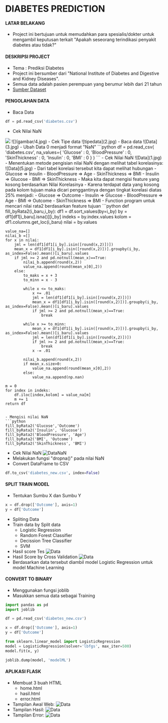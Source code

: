 # DIABETES PREDICTION

#### LATAR BELAKANG
- Project ini bertujuan untuk memudahkan para spesialis/dokter
untuk mengambil keputusan terkait "Apakah seseorang terindikasi penyakit diabetes atau tidak?"

#### DESKRIPSI PROJECT
- Tema : Prediksi Diabetes
- Project ini bersumber dari "National Institute of Diabetes and Digestive and Kidney Diseases".
- Semua data adalah pasien perempuan yang berumur lebih dari 21 tahun
- [Sumber Dataset](https://www.kaggle.com/uciml/pima-indians-diabetes-database)

#### PENGOLAHAN DATA
- Baca Data
```python
df = pd.read_csv('diabetes.csv')
```
- Cek Nilai NaN
<img src="gambar/4.jpg">
![](gambar/4.jpg)
- Cek Tipe data
![tipedata](2.jpg)
- Baca data
![Data](3.jpg)
- Ubah Data 0 menjadi format "NaN"
```python
df = pd.read_csv(
    'diabetes.csv',
    na_values={ 
        'Glucose' : 0,
        'BloodPressure' : 0,
        'SkinThickness' : 0,
        'Insulin' : 0,
        'BMI' : 0
    }
)
```
- Cek Nilai NaN
![Data](1.jpg)
- Menentukan metode pengisian nilai NaN dengan melihat tabel korelasinya:
![Data](5.jpg)
- Dari tabel korelasi tersebut kita dapat melihat hubungan
  - Glucose         => Insulin
  - BloodPressure   => Age
  - SkinThickness   => BMI
  - Insulin         => Glucose
  - BMI             => SkinThickness
- Maka kita dapat mengisi feature yang kosong berdasarkan Nilai Korelasinya
- Karena terdapat data yang kosong pada kolom tujuan maka dicari penggantinya dengan tingkat korelasi diatas 25% menjadi:
  - Glucose         => Outcome
  - Insulin         => Glucose
  - BloodPressure   => Age
  - BMI             => Outcome
  - SkinThickness   => BMI
- Function program untuk mencari nilai rata2 berdasarkan feature tujuan
```python
def fill_byRata2(i_baru,i_by):
    df1 = df.sort_values(by=i_by)
    by = df1[df1[i_baru].isna()][i_by]
    indeks = by.index.values
    kolom = df1.columns.get_loc(i_baru)
    nilai = by.values

    value_na=[]
    nilai_b =[]
    for x in nilai:
        jml = len(df1[df1[i_by].isin([round(x,2)])])
        mean_x = df1[df1[i_by].isin([round(x,2)])].groupby(i_by, as_index=False).mean()[i_baru].values
        if jml >= 2 and pd.notnull(mean_x)==True:
            nilai_b.append(round(x,2))
            value_na.append(round(mean_x[0],2))
        else:
            to_maks = x + 3
            to_minn = x - 3
            
            while x <= to_maks:                
                x += .01
                jml = len(df1[df1[i_by].isin([round(x,2)])])
                mean_x = df1[df1[i_by].isin([round(x,2)])].groupby(i_by, as_index=False).mean()[i_baru].values
                if jml >= 2 and pd.notnull(mean_x)==True:
                    break
    
            while x >= to_minn:
                mean_x = df1[df1[i_by].isin([round(x,2)])].groupby(i_by, as_index=False).mean()[i_baru].values
                jml = len(df1[df1[i_by].isin([round(x,2)])])
                if jml >= 2 and pd.notnull(mean_x)==True:
                    break
                x -= .01
                                
            nilai_b.append(round(x,2))
            if mean_x.size>0:
                value_na.append(round(mean_x[0],2))
            else:
                value_na.append(np.nan)

    m = 0
    for index in indeks:
        df.iloc[index,kolom] = value_na[m]
        m += 1
    return df
```

- Mengisi nilai NaN
```python
fill_byRata2('Glucose','Outcome')
fill_byRata2('Insulin', 'Glucose')
fill_byRata2('BloodPressure', 'Age')
fill_byRata2('BMI', 'Outcome')
fill_byRata2('SkinThickness', 'BMI')
```
- Cek Nilai NaN
![DataNaN](6.jpg)
- Melakukan fungsi "dropna()" pada nilai NaN
- Convert DataFrame to CSV
```python
df.to_csv('diabetes_new.csv', index=False)
```


#### SPLIT TRAIN MODEL
- Tentukan Sumbu X dan Sumbu Y
```python
x = df.drop(['Outcome'], axis=1)
y = df['Outcome']
```
- Spliting Data
- Train data by Split data
  - Logistic Regression
  - Random Forest Classifier
  - Decission Tree Classifier
  - SVM
- Hasil score Tes
![Data](7.jpg)
- Hasil Score by Cross Validation
![Data](8.jpg)
- Berdasarkan data tersebut diambil model Logistic Regression untuk model Machine Learning


#### CONVERT TO BINARY
- Menggunakan fungsi joblib
- Masukkan semua data sebagai Training
```python
import pandas as pd
import joblib

df = pd.read_csv('diabetes_new.csv')

x = df.drop(['Outcome'], axis=1)
y = df['Outcome']

from sklearn.linear_model import LogisticRegression
model = LogisticRegression(solver='lbfgs', max_iter=500)
model.fit(x, y)

joblib.dump(model, 'modelML')
```

#### APLIKASI FLASK
- Membuat 3 buah HTML
  - home.html
  - hasil.html
  - error.html
- Tampilan Awal Web:
![Data](9.jpg)
- Tampilan Hasil:
![Data](10.jpg)
- Tampilan Error:
![Data](11.jpg)
